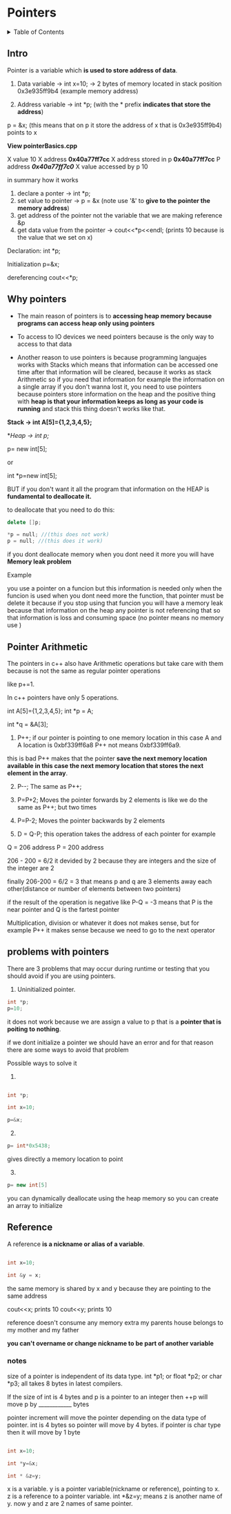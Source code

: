 # Pointers

<details>
  <summary>Table of Contents</summary>
  <ol>
    <li><a href="#intro">Intro</a></li>
    <li><a href="#why-pointers">Why pointers</a></li>
    <li><a href="#Passing-by-reference">Passing by reference</a></li>
  </ol>
</details>

## Intro

Pointer is a variable which **is used to store address of data**.

1. Data variable -> int x=10;   ->  2 bytes of memory located in stack position 0x3e935ff9b4 (example memory address)

2. Address variable -> int *p; (with the * prefix **indicates that store the address**)

p = &x; (this means that on p it store the address of x that is 0x3e935ff9b4) points to x

**View pointerBasics.cpp**

X value 10
X address **0x40a77ff7cc**
X address stored in p **0x40a77ff7cc**
P address ***0x40a77ff7c0***
X value accessed by p 10


in summary how it works

1. declare a ponter -> int *p;
2. set value to pointer -> p = &x (note use '&' to **give to the pointer the memory address**)
3. get address of the pointer not the variable that we are making reference &p
4. get data value from the pointer -> cout<<*p<<endl; (prints 10 because is the value that we set on x)

Declaration: int *p;

Initialization p=&x;

dereferencing cout<<*p;

## Why pointers 

- The main reason of pointers is to **accessing heap memory because programs can access heap only using pointers**

- To access to IO devices we need pointers because is the only way to access to that data

- Another reason to use pointers is because programming languajes works with Stacks which means that information can be accessed one time after that information will be cleared, because it works as stack Arithmetic so if you need that information for example the information on a single array if you don't wanna lost it, you need to use pointers because pointers store information on the heap and the positive thing with **heap is that your information keeps as long as your code is running** and stack this thing doesn't works like that.

**Stack -> int A[5]={1,2,3,4,5};**

**Heap -> int *p;**

p= new int[5];

or

int *p=new int[5];

BUT if you don't want it all the program that information on the HEAP is **fundamental to deallocate it.**

to deallocate that you need to do this:

```C++
delete []p;

*p = null; //(this does not work)
p = null; //(this does it work)
```
if you dont deallocate memory when you dont need it more you will have **Memory leak problem**

Example 

you use a pointer on a funcion but this information is needed only when the funcion is used when you dont need more the function, that pointer must be delete it because if you stop using that funcion you will have a memory leak because that information on the heap any pointer is not referencing that so that information is loss and consuming space (no pointer means no memory use )

## Pointer Arithmetic

The pointers in c++ also have Arithmetic operations but take care with them because is not the same as regular pointer operations

like p+=1.

In c++ pointers have only 5 operations.

int A[5]={1,2,3,4,5};
int *p = A; 

int *q = &A[3];

1. P++; if our pointer is pointing to one memory location in this case A and A location is 0xbf339ff6a8 P++ not means 0xbf339ff6a9.

this is bad P++ makes that the pointer **save the next memory location available in this case the next memory location that stores the next element in the array**.

2. P--; The same as P++;

3. P=P+2; Moves the pointer forwards by 2 elements is like we do the same as P++; but two times

4. P=P-2; Moves the pointer backwards by 2 elements

5. D = Q-P; this operation takes the address of each pointer for example 

Q = 206 address
P = 200 address

206 - 200 = 6/2 it devided by 2 because they are integers and the size of the integer are 2 

finally 206-200 = 6/2 = 3 that means p and q are 3 elements away each other(distance or number of elements between two pointers)

if the result of the operation is negative like P-Q = -3 means that P is the near pointer and Q is the fartest pointer

Multiplication, division or whatever it does not makes sense, but for example P++ it makes sense because we need to go to the next operator

## problems with pointers

There are 3 problems that may occur during runtime or testing that you should avoid if you are using pointers.

1. Uninitialized pointer.

```C++
int *p; 
p=10; 

```
it does not work because we are assign a value to p that is a **pointer that is poiting to nothing**.

if we dont initialize a pointer we should have an error and for that reason there are some ways to avoid that problem

Possible ways to solve it

1. 
```C++

int *p; 

int x=10;

p=&x;
```
2. 
```C++
p= int*0x5438; 
```
gives directly a memory location to point

3. 
```C++
p= new int[5]
```
you can dynamically deallocate using the heap memory so you can create an array to initialize

## Reference

A reference **is a nickname or alias of a variable**.

```C++

int x=10;

int &y = x; 
```

the same memory is shared by x and y because they are pointing to the same address

cout<<x; prints 10
cout<<y; prints 10

reference doesn't consume any memory extra my parents house belongs to my mother and my father

**you can't overname or change nickname to be part of another variable**

### notes

size of a pointer is independent of its data type. int *p1; or float *p2; or char *p3; all takes 8 bytes in latest compilers.

If the size of int is 4 bytes and p is a pointer to an integer then ++p will move p by ____________ bytes   

pointer increment will move the pointer depending on the data type of pointer. int is 4 bytes so pointer will move by 4 bytes. if pointer is char type then it will move by 1 byte

```C++

int x=10;   

int *y=&x;   

int * &z=y;   
```
x is a variable. y is a pointer variable(nickname or reference), pointing to x.
z is a reference to a pointer variable. int *&z=y; means z is another name of y. 
now y and z are 2 names of same pointer.

